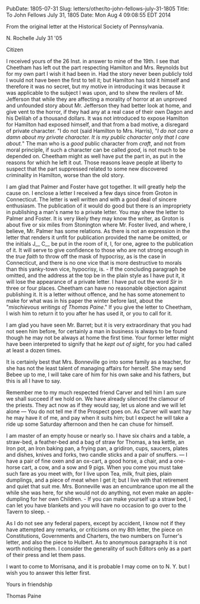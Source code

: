 PubDate: 1805-07-31
Slug: letters/other/to-john-fellows-july-31-1805
Title: To John Fellows  July 31, 1805
Date: Mon Aug  4 09:08:55 EDT 2014

   From the original letter at the Historical Society of Pennsylvania.

   N. Rochelle July 31 '05

   Citizen

   I received yours of the 26 Inst. in answer to mine of the 19th. I see that
   Cheetham has left out the part respecting Hamilton and Mrs. Reynolds but
   for my own part I wish it had been in. Had the story never been publicly
   told I would not have been the first to tell it; but Hamilton has told it
   himself and therefore it was no secret, but my motive in introducing it
   was because it was applicable to the subject I was upon, and to shew the
   revilers of Mr. Jefferson that while they are affecting a morality of
   horror at an unproved and unfounded story about Mr. Jefferson they had
   better look at home, and give vent to the horror, if they had any at a
   real case of their own Dagon and his Delilah of a thousand dollars. It
   was not introduced to expose Hamilton for Hamilton had exposed himself,
   and that from a bad motive, a disregard of private character. "I do not
   (said Hamilton to Mrs. Harris), "*I do not care a damn about my private
   character. It is my public character only that I care about.*" The man who
   is a *good* public character from *craft*, and not from moral principle, if
   such a character can be called *good*, is not much to be depended on.
   Cheetham might as well have put the part in, as put in the reasons for
   which he left it out. Those reasons leave people at liberty to suspect
   that the part suppressed related to some new discovered criminality in
   Hamilton, worse than the old story.

   I am glad that Palmer and Foster have got together. It will greatly help
   the cause on. I enclose a letter I received a few days since from Groton
   in Connecticut. The letter is well written and with a good deal of sincere
   enthusiasm. The publication of it would do good but there is an
   impropriety in publishing a man's name to a private letter. You may shew
   the letter to Palmer and Foster. It is very likely they may know the
   writer, as Groton is about five or six miles from Stonington where Mr.
   Foster lived, and where, I believe, Mr. Palmer has some relations. As
   there is not an expression in the letter that renders it unfit for
   publication provided the name be omitted, or the initials J__ C__ be put in
   the room of it, I, for one, agree to the publication of it. It will serve
   to give confidence to those who are not strong enough in the *true faith* to
   throw off the mask of hypocrisy, as is the case in Connecticut, and there
   is no one vice that is more destructive to morals than this yanky-town
   vice, hypocrisy, is. - If the concluding paragraph be omitted, and the
   address at the top be in the plain style as I have put it, it will lose
   the appearance of a private letter. I have put out the word *Sir* in three
   or four places. Cheetham can have no reasonable objection against
   publishing it. It is a letter without offence, and he has some atonement
   to make for what was in his paper the winter before last, about the
   "*mischievous writings of Thomas Paine*." If you give the letter to
   Cheetham, I wish him to return it to you after he has used it, or you to
   call for it.

   I am glad you have seen Mr. Barret; but it is very extraordinary that you
   had not seen him before, for certainly a man in business is always to be
   found though he may not be always at home the first time. Your former
   letter might have been interpreted to signify that he *kept out of sight*,
   for you had called at least a dozen times.

   It is certainly best that Mrs. Bonneville go into some family as a
   teacher, for she has not the least talent of managing affairs for herself.
   She may send Bebee up to me, I will take care of him for his own sake and
   his fathers, but this is all I have to say.

   Remember me to my much respected friend Carver and tell him I am sure we
   shall succeed if we hold on. We have already silenced the clamour of the
   priests. They act now as if they would say, let us alone and we will let
   alone &mdash; You do not tell me if the Prospect goes on. As Carver will want hay
   he may have it of me, and pay when it suits him; but I expect he will take
   a ride up some Saturday afternoon and then he can chuse for himself.

   I am master of an empty house or nearly so. I have six chairs and a table,
   a straw-bed, a feather-bed and a bag of straw for Thomas, a tea kettle, an
   Iron pot, an Iron baking pan, a frying pan, a gridiron, cups, saucers,
   plates and dishes, knives and forks, two candle sticks and a pair of
   snuffers. &mdash; I have a pair of fine oxen and an ox-cart, a good horse, a
   chair, and a one-horse cart, a cow, and a sow and 9 pigs. When you come
   you must take such fare as you meet with, for I live upon Tea, milk, fruit
   pies, plain dumplings, and a piece of meat when I get it; but I live with
   that retirement and quiet that suit me. Mrs. Bonneville was an encumbrance
   upon me all the while she was here, for she would not do anything, not
   even make an apple-dumpling for her own Children. - If you can make yourself
   up a straw bed, I can let you have blankets and you will have no occasion
   to go over to the Tavern to sleep. -

   As I do not see any federal papers, except by accident, I know not if they
   have attempted any remarks, or criticisms on my 8th letter, the piece on
   Constitutions, Governments and Charters, the two numbers on Turner's
   letter, and also the piece to Hulbert. As to anonymous paragraphs it is
   not worth noticing them. I consider the generality of such Editors only as
   a part of their press and let them pass.

   I want to come to Morrisana, and it is probable I may come on to N. Y.
   but I wish you to answer this letter first.

   Yours in friendship

   Thomas Paine


